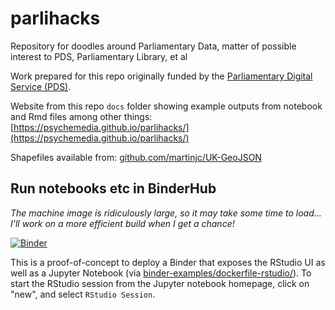 # parlihacks
Repository for doodles around Parliamentary Data, matter of possible interest to PDS, Parliamentary Library, et al

Work prepared for this repo originally funded by the [Parliamentary Digital Service (PDS)](https://pds.blog.parliament.uk/).

Website from this repo `docs` folder showing example outputs from notebook and Rmd files among other things: [https://psychemedia.github.io/parlihacks/](https://psychemedia.github.io/parlihacks/)

Shapefiles available from: [github.com/martinjc/UK-GeoJSON](https://github.com/martinjc/UK-GeoJSON)

## Run notebooks etc in BinderHub

*The machine image is ridiculously large, so it may take some time to load... I'll work on a more efficient build when I get a chance!*

[![Binder](http://mybinder.org/badge.svg)](http://beta.mybinder.org/v2/gh/psychemedia/parlihacks/master)

This is a proof-of-concept to deploy a Binder that exposes the RStudio UI as well as a Jupyter Notebook (via [binder-examples/dockerfile-rstudio/](https://github.com/binder-examples/dockerfile-rstudio/)). To start the RStudio session from the Jupyter notebook homepage, click on "new", and select `RStudio Session`. 


